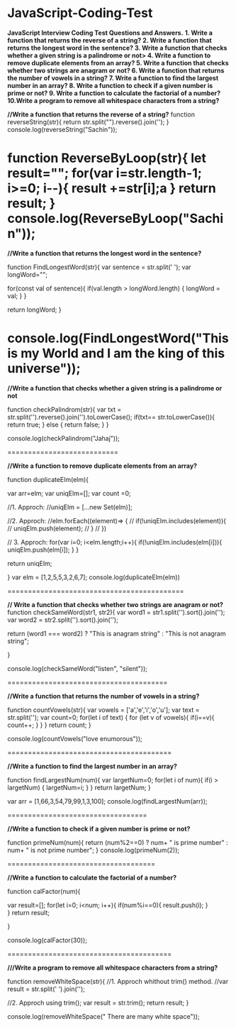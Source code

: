 # JavaScript-Coding-Test
**JavaScript Interview Coding Test Questions and Answers.**
**1. Write a function that returns the reverse of a string?
2. Write a function that returns the longest word in the sentence?
3. Write a function that checks whether a given string is a palindrome or not>
4. Write a function to remove duplicate elements from an array?
5. Write a function that checks whether two strings are anagram or not?
6. Write a function that returns the number of vowels in a string?
7. Write a function to find the largest number in an array?
8. Write a function to check if a given number is prime or not?
9. Write a function to calculate the factorial of a number?
10.Write a program to remove all whitespace characters from a string?**

**//Write a function that returns the reverse of a string?**
function reverseString(str){
  return str.split("").reverse().join('');
}
console.log(reverseString("Sachin"));

function ReverseByLoop(str){
  let result="";
  for(var i=str.length-1; i>=0; i--){
    result +=str[i];a
  }
  return result;
}
console.log(ReverseByLoop("Sachin"));
=====================

**//Write a function that returns the longest word in the sentence?**

function FindLongestWord(str){
  var sentence = str.split(' ');
  var longWord="";
  
  for(const val of sentence){
    if(val.length > longWord.length) {
      longWord = val;
    }
  }
  
  return longWord;
}

console.log(FindLongestWord("This is my World and I am the king of this universe"));
==================================

**//Write a function that checks whether a given string is a palindrome or not**

function checkPalindrom(str){
  var txt = str.split('').reverse().join('').toLowerCase();
  if(txt== str.toLowerCase()){
    return true;
    } else {
      return false;
    }
}

console.log(checkPalindrom("Jahaj"));

===========================

**//Write a function to remove duplicate elements from an array?**

 function duplicateElm(elm){
  
  var arr=elm;
  var uniqElm=[];
  var count =0;
  
 //1. Approch: 
  //uniqElm = [...new Set(elm)];
  
  //2. Approch:
  //elm.forEach((element)=> {
  //   if(!uniqElm.includes(element)){
  //     uniqElm.push(element);
  //   }
  // })
  
 // 3. Approch:
  for(var i=0; i<elm.length;i++){
    if(!uniqElm.includes(elm[i])){
      uniqElm.push(elm[i]);
    }
  }
    
   return uniqElm;
 
 }
 var elm = [1,2,5,5,3,2,6,7];
 console.log(duplicateElm(elm))

===========================================

**// Write a function that checks whether two strings are anagram or not?**
function checkSameWord(str1, str2){
  var word1 = str1.split('').sort().join('');
  var word2 = str2.split('').sort().join('');
  
  return (word1 === word2) ? "This is anagram string" : "This is not anagram string";
  
}

console.log(checkSameWord("listen", "silent"));

=======================================

**//Write a function that returns the number of vowels in a string?**

function countVowels(str){
  var vowels = ['a','e','i','o','u'];
  var text = str.split('');
  var count=0;
  for(let i of text) {
    for (let v of vowels){
      if(i==v){
         count++;
      }
    }
  }
   return count;
}

console.log(countVowels("love enumorous"));


========================================

**//Write a function to find the largest number in an array?**

function findLargestNum(num){
  var largetNum=0;
  for(let i of num){
    if(i > largetNum) {
      largetNum=i;
    }
  }
  return largetNum;
}

var arr = [1,66,3,54,79,99,1,3,100];
console.log(findLargestNum(arr));

==================================

**//Write a function to check if a given number is prime or not?**

function primeNum(num){
  return (num%2==0) ? num+ " is prime number" : num+ " is not prime number";
}
console.log(primeNum(2));

====================================

**//Write a function to calculate the factorial of a number?**

function calFactor(num){
 
  var result=[];
   for(let i=0; i<num; i++){
    if(num%i==0){
      result.push(i);
    }  
  }
  return result;
  
}

console.log(calFactor(30));

========================================

**///Write a program to remove all whitespace characters from a string?**

function removeWhiteSpace(str){
  //1. Approch whithout trim() method.
  //var result = str.split(' ').join('');
  
  //2. Approch using trim();
  var result = str.trim();
  return result;
}

console.log(removeWhiteSpace(" There are many white space"));


